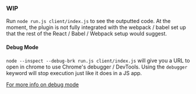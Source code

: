 ### WIP

Run `node run.js client/index.js` to see the outputted code. At the moment, the plugin is not fully integrated with the webpack / babel set up that the rest of the React / Babel / Webpack setup would suggest.

#### Debug Mode
`node --inspect --debug-brk run.js client/index.js` will give you a URL to open in chrome to use Chrome's debugger / DevTools. Using the `debugger` keyword will stop execution just like it does in a JS app.

[For more info on debug mode](http://www.mattzeunert.com/2016/06/01/node-v8-inspector-inspect.html)
